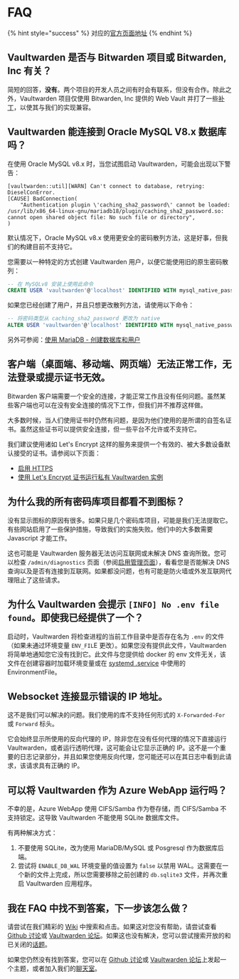 # FAQ

{% hint style="success" %}
对应的[官方页面地址](https://github.com/dani-garcia/vaultwarden/wiki/FAQs)
{% endhint %}

## Vaultwarden 是否与 Bitwarden 项目或 Bitwarden, Inc 有关？ <a href="#is-vaultwarden-associated-with-the-bitwarden-project-or-bitwarden" id="is-vaultwarden-associated-with-the-bitwarden-project-or-bitwarden"></a>

简短的回答，**没有**。两个项目的开发人员之间有时会有联系，但没有合作。除此之外，Vaultwarden 项目仅使用 Bitwarden, Inc 提供的 Web Vault 并打了一些[补丁](https://github.com/dani-garcia/bw\_web\_builds/tree/master/patches)，以使其与我们的实现兼容。

## Vaultwarden 能连接到 Oracle MySQL V8.x 数据库吗？ <a href="#can-bitwarden_rs-connect-to-an-oracle-mysql-v-8-x-database" id="can-bitwarden_rs-connect-to-an-oracle-mysql-v-8-x-database"></a>

在使用 Oracle MySQL v8.x 时，当您试图启动 Vaultwarden，可能会出现以下警告：

```
[vaultwarden::util][WARN] Can't connect to database, retrying: DieselConError.
[CAUSE] BadConnection(
    "Authentication plugin \'caching_sha2_password\' cannot be loaded: /usr/lib/x86_64-linux-gnu/mariadb18/plugin/caching_sha2_password.so: cannot open shared object file: No such file or directory",
)
```

默认情况下，Oracle MySQL v8.x 使用更安全的密码散列方法，这是好事，但我们的构建目前不支持它。

您需要以一种特定的方式创建 Vaultwarden 用户，以便它能使用旧的原生密码散列：

```sql
-- 在 MySQLv8 安装上使用此命令
CREATE USER 'vaultwarden'@'localhost' IDENTIFIED WITH mysql_native_password BY 'yourpassword';
```

如果您已经创建了用户，并且只想更改散列方法，请使用以下命令：

```sql
-- 将密码类型从 caching_sha2_password 更改为 native
ALTER USER 'vaultwarden'@'localhost' IDENTIFIED WITH mysql_native_password BY 'yourpassword';
```

另外可参阅：[使用 MariaDB - 创建数据库和用户](configuration/database/using-the-mariadb-mysql-backend.md#create-database-and-user)

## 客户端（桌面端、移动端、网页端）无法正常工作，无法登录或提示证书无效。 <a href="#my-client-desktop-mobile-web-does-not-work-i-can-not-login-or-it-complains-about-invalid-certificate" id="my-client-desktop-mobile-web-does-not-work-i-can-not-login-or-it-complains-about-invalid-certificate"></a>

Bitwarden 客户端需要一个安全的连接，才能正常工作且没有任何问题。虽然某些客户端也可以在没有安全连接的情况下工作，但我们并不推荐这样做。

大多数时候，当人们使用证书时仍然有问题，是因为他们使用的是所谓的自签名证书。虽然这些证书可以提供安全连接，但一些平台不允许或不支持它。

我们建议使用诸如 Let's Encrypt 这样的服务来提供一个有效的、被大多数设备默认接受的证书。请参阅以下页面：

* [启用 HTTPS](deployment/https/enabling-https.md)
* [使用 Let's Encrypt 证书运行私有 Vaultwarden 实例](deployment/https/running-a-private-vaultwarden-instance-with-lets-encrypt-certs.md)

## 为什么我的所有密码库项目都看不到图标？ <a href="#why-do-i-see-no-icons-for-all-my-vault-items" id="why-do-i-see-no-icons-for-all-my-vault-items"></a>

没有显示图标的原因有很多。如果只是几个密码库项目，可能是我们无法提取它。有些网站启用了一些保护措施，导致我们的实施失败。他们中的大多数需要 Javascript 才能工作。

这也可能是 Vaultwarden 服务器无法访问互联网或未解决 DNS 查询所致。您可以检查 `/admin/diagnostics` 页面（参阅[启用管理页面](configuration/enabling-admin-page.md)），看看您是否能解决 DNS 查询以及是否有连接到互联网。如果都没问题，也有可能是防火墙或外发互联网代理阻止了这些请求。

## 为什么 Vaultwarden 会提示 `[INFO] No .env file found`。即使我已经提供了一个？

启动时，Vaultwarden 将检查进程的当前工作目录中是否存在名为 `.env` 的文件（如果未通过环境变量 `ENV_FIL`E 更改）。如果您没有提供此文件，Vaultwarden 将简单地通知您它没有找到它。此文件与您提供给 docker 的 env 文件无关，该文件在创建容器时加载环境变量或在 [systemd .service](configuration/creating-a-systemd-service.md) 中使用的 EnvironmentFile。

## Websocket 连接显示错误的 IP 地址。 <a href="#websocket-connections-show-wrong-ip-address" id="websocket-connections-show-wrong-ip-address"></a>

这不是我们可以解决的问题。我们使用的库不支持任何形式的 `X-Forwarded-For` 或 `Forward` 标头。

它会始终显示所使用的反向代理的 IP，除非您在没有任何代理的情况下直接运行 Vaultwarden，或者运行透明代理，这可能会让它显示正确的 IP。这不是一个重要的日志记录部分，并且如果您使用反向代理，您可能还可以在其日志中看到此请求，该请求具有正确的 IP。

## 可以将 Vaultwarden 作为 Azure WebApp 运行吗？ <a href="#can-i-run-bitwarden_rs-as-an-azure-webapp" id="can-i-run-bitwarden_rs-as-an-azure-webapp"></a>

不幸的是，Azure WebApp 使用 CIFS/Samba 作为卷存储，而 CIFS/Samba 不支持锁定。这导致 Vaultwarden 不能使用 SQLite 数据库文件。

有两种解决方式：

1. 不要使用 SQLite，改为使用 MariaDB/MySQL 或 Posgresql 作为数据库后端。
2. 尝试将 `ENABLE_DB_WAL` 环境变量的值设置为 `false` 以禁用 WAL。这需要在一个新的文件上完成，所以您需要移除之前创建的 `db.sqlite3` 文件，并再次重启 Vaultwarden 应用程序。

## 我在 FAQ 中找不到答案，下一步该怎么做？ <a href="#i-did-not-find-my-answer-here-in-the-faq-what-to-do-next" id="i-did-not-find-my-answer-here-in-the-faq-what-to-do-next"></a>

请尝试在我们精彩的 [Wiki](./) 中搜索和点击。如果这对您没有帮助，请尝试查看 [Github 讨论](https://github.com/dani-garcia/bitwarden\_rs/discussions)或 [Vaultwarden 论坛](https://bitwardenrs.discourse.group/)。如果这也没有解决，您可以尝试搜索开放的和已关闭的[话题](https://github.com/dani-garcia/bitwarden\_rs/issues)。

如果您仍然没有找到答案，您可以在 [Github 讨论](https://github.com/dani-garcia/bitwarden\_rs/discussions)或 [Vaultwarden 论坛](https://bitwardenrs.discourse.group/)上发起一个主题，或者加入我们的[聊天室](https://matrix.to/#/#bitwarden\_rs:matrix.org)。
